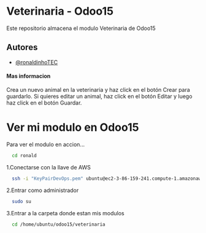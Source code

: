 
# Veterinaria - Odoo15

Este repositorio almacena el modulo Veterinaria de Odoo15


## Autores

- [@ronaldinhoTEC](https://github.com/ronaldinhoTEC)


#### Mas  informacion

Crea un nuevo animal en la veterinaria y haz click en el botón 
Crear para guardarlo.  Si quieres editar un animal, haz click en el botón 
Editar y luego haz click en el botón Guardar.


# Ver mi modulo en Odoo15

Para ver el modulo en accion...


```bash
  cd ronald
```
1.Conectarse con la llave de AWS
```bash
  ssh -i "KeyPairDevOps.pem" ubuntu@ec2-3-86-159-241.compute-1.amazonaws.com
```
2.Entrar como administrador
```bash
  sudo su
```
3.Entrar a la carpeta donde estan mis modulos
```bash
  cd /home/ubuntu/odoo15/veterinaria
```
